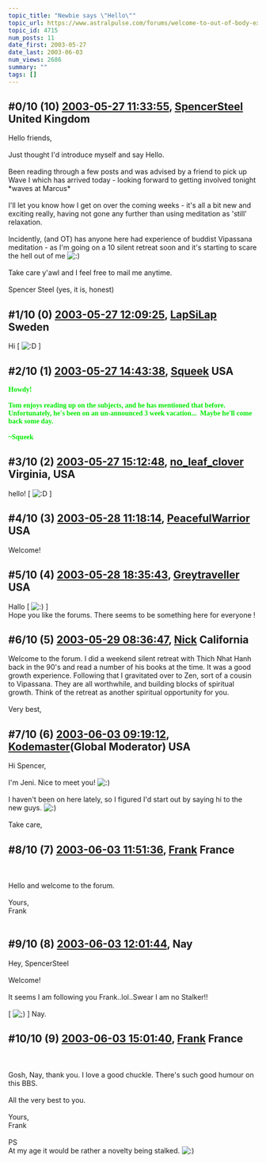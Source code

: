 ```yaml
---
topic_title: "Newbie says \"Hello\""
topic_url: https://www.astralpulse.com/forums/welcome-to-out-of-body-experiences!/newbie-says-hello
topic_id: 4715
num_posts: 11
date_first: 2003-05-27
date_last: 2003-06-03
num_views: 2686
summary: ""
tags: []
---
```


## \#0/10 (10) [2003-05-27 11:33:55](https://www.astralpulse.com/forums/index.php?msg=120411), [SpencerSteel](https://www.astralpulse.com/forums/profile/?u=2403) United Kingdom ##
<section>
Hello friends,
<br>
<br>
Just thought I'd introduce myself and say Hello.
<br>
<br>
Been reading through a few posts and was advised by a friend to pick up Wave I which has arrived today - looking forward to getting involved tonight *waves at Marcus*
<br>
<br>
I'll let you know how I get on over the coming weeks - it's all a bit new and exciting really, having not gone any further than using meditation as 'still' relaxation.
<br>
<br>
Incidently, (and OT) has anyone here had experience of buddist Vipassana meditation - as I'm going on a 10 silent retreat soon and it's starting to scare the hell out of me
<img alt=":)" class="smiley" src="https://www.astralpulse.com/forums/Smileys/fugue/smiley.png" title="Smiley"/>
<br>
<br>
Take care y'awl and I feel free to mail me anytime.
<br>
<br>
Spencer Steel (yes, it is, honest)
<br>
</section>

## \#1/10 (0) [2003-05-27 12:09:25](https://www.astralpulse.com/forums/index.php?msg=32291), [LapSiLap](https://www.astralpulse.com/forums/profile/?u=893) Sweden ##
<section>
Hi [
<img alt=":D" class="smiley" src="https://www.astralpulse.com/forums/Smileys/fugue/cheesy.png" title="Cheesy"/>
]
</section>

## \#2/10 (1) [2003-05-27 14:43:38](https://www.astralpulse.com/forums/index.php?msg=32299), [Squeek](https://www.astralpulse.com/forums/profile/?u=1578) USA ##
<section>
<b>
 <font color='"teal"'>
  <font face='"Comic' ms&quot;="" sans="">
   Howdy!
   <br>
   <br>
   Tom enjoys reading up on the subjects, and he has mentioned that before. Unfortunately, he's been on an un-announced 3 week vacation...  Maybe he'll come back some day.
   <br>
   <br>
   ~Squeek
  </font>
 </font>
</b>
</section>

## \#3/10 (2) [2003-05-27 15:12:48](https://www.astralpulse.com/forums/index.php?msg=32302), [no_leaf_clover](https://www.astralpulse.com/forums/profile/?u=1764) Virginia, USA ##
<section>
hello! [
<img alt=":D" class="smiley" src="https://www.astralpulse.com/forums/Smileys/fugue/cheesy.png" title="Cheesy"/>
]
</section>

## \#4/10 (3) [2003-05-28 11:18:14](https://www.astralpulse.com/forums/index.php?msg=32363), [PeacefulWarrior](https://www.astralpulse.com/forums/profile/?u=230) USA ##
<section>
Welcome!
</section>

## \#5/10 (4) [2003-05-28 18:35:43](https://www.astralpulse.com/forums/index.php?msg=32426), [Greytraveller](https://www.astralpulse.com/forums/profile/?u=1734) USA ##
<section>
Hallo [
<img alt=":)" class="smiley" src="https://www.astralpulse.com/forums/Smileys/fugue/smiley.png" title="Smiley"/>
]
<br>
Hope you like the forums. There seems to be something here for everyone !
</section>

## \#6/10 (5) [2003-05-29 08:36:47](https://www.astralpulse.com/forums/index.php?msg=32494), [Nick](https://www.astralpulse.com/forums/profile/?u=2080) California ##
<section>
Welcome to the forum. I did a weekend silent retreat with Thich Nhat Hanh back in the 90's and read a number of his books at the time. It was a good growth experience. Following that I gravitated over to Zen, sort of a cousin to Vipassana. They are all worthwhile, and building blocks of spiritual growth. Think of the retreat as another spiritual opportunity for you.
<br>
<br>
Very best,
</section>

## \#7/10 (6) [2003-06-03 09:19:12](https://www.astralpulse.com/forums/index.php?msg=33188), [Kodemaster](https://www.astralpulse.com/forums/profile/?u=426)(Global Moderator) USA ##
<section>
Hi Spencer,
<br>
<br>
I'm Jeni. Nice to meet you!
<img alt=":)" class="smiley" src="https://www.astralpulse.com/forums/Smileys/fugue/smiley.png" title="Smiley"/>
<br>
<br>
I haven't been on here lately, so I figured I'd start out by saying hi to the new guys.
<img alt=":)" class="smiley" src="https://www.astralpulse.com/forums/Smileys/fugue/smiley.png" title="Smiley"/>
<br>
<br>
Take care,
</section>

## \#8/10 (7) [2003-06-03 11:51:36](https://www.astralpulse.com/forums/index.php?msg=33216), [Frank](https://www.astralpulse.com/forums/profile/?u=359) France ##
<section>
<br>
<br>
Hello and welcome to the forum.
<br>
<br>
Yours,
<br>
Frank
<br>
<br>
</section>

## \#9/10 (8) [2003-06-03 12:01:44](https://www.astralpulse.com/forums/index.php?msg=33219), Nay  ##
<section>
Hey, SpencerSteel
<br>
<br>
Welcome!
<br>
<br>
It seems I am following you Frank..lol..Swear I am no Stalker!!
<br>
<br>
[
<img alt=";)" class="smiley" src="https://www.astralpulse.com/forums/Smileys/fugue/wink.png" title="Wink"/>
] Nay.
</section>

## \#10/10 (9) [2003-06-03 15:01:40](https://www.astralpulse.com/forums/index.php?msg=33262), [Frank](https://www.astralpulse.com/forums/profile/?u=359) France ##
<section>
<br>
<br>
Gosh, Nay, thank you. I love a good chuckle. There's such good humour on this BBS.
<br>
<br>
All the very best to you.
<br>
<br>
Yours,
<br>
Frank
<br>
<br>
PS
<br>
At my age it would be rather a novelty being stalked.
<img alt=":)" class="smiley" src="https://www.astralpulse.com/forums/Smileys/fugue/smiley.png" title="Smiley"/>
<br>
<br>
</section>